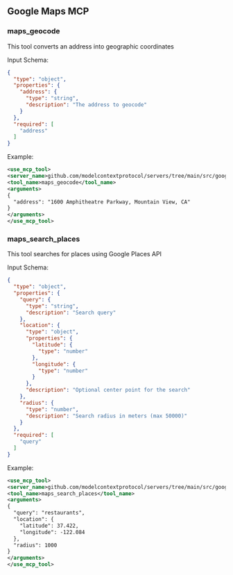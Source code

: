 ## Google Maps MCP

### maps_geocode

This tool converts an address into geographic coordinates

Input Schema:

```json
{
  "type": "object",
  "properties": {
    "address": {
      "type": "string",
      "description": "The address to geocode"
    }
  },
  "required": [
    "address"
  ]
}
```

Example:

```xml
<use_mcp_tool>
<server_name>github.com/modelcontextprotocol/servers/tree/main/src/google-maps</server_name>
<tool_name>maps_geocode</tool_name>
<arguments>
{
  "address": "1600 Amphitheatre Parkway, Mountain View, CA"
}
</arguments>
</use_mcp_tool>
```

### maps_search_places

This tool searches for places using Google Places API

Input Schema:

```json
{
  "type": "object",
  "properties": {
    "query": {
      "type": "string",
      "description": "Search query"
    },
    "location": {
      "type": "object",
      "properties": {
        "latitude": {
          "type": "number"
        },
        "longitude": {
          "type": "number"
        }
      },
      "description": "Optional center point for the search"
    },
    "radius": {
      "type": "number",
      "description": "Search radius in meters (max 50000)"
    }
  },
  "required": [
    "query"
  ]
}
```

Example:

```xml
<use_mcp_tool>
<server_name>github.com/modelcontextprotocol/servers/tree/main/src/google-maps</server_name>
<tool_name>maps_search_places</tool_name>
<arguments>
{
  "query": "restaurants",
  "location": {
    "latitude": 37.422,
    "longitude": -122.084
  },
  "radius": 1000
}
</arguments>
</use_mcp_tool>
